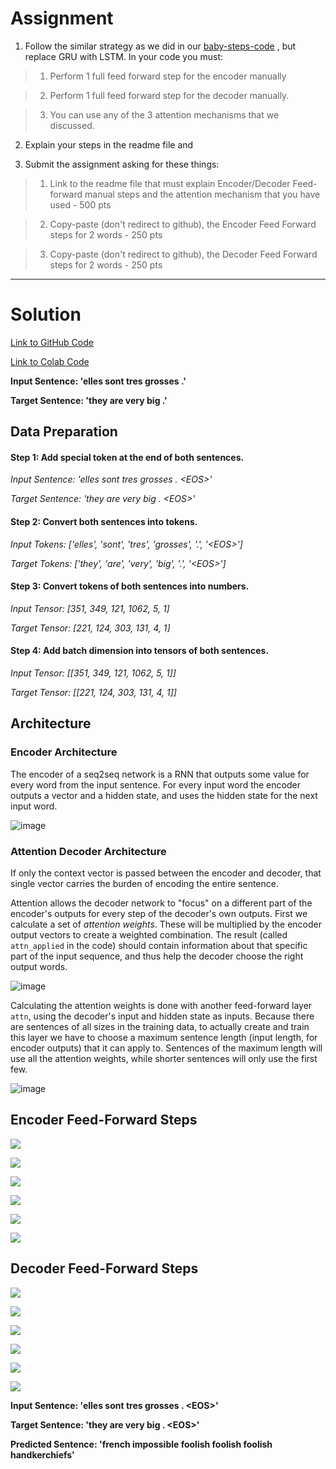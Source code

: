 # Assignment

1) Follow the similar strategy as we did in our [baby-steps-code](https://colab.research.google.com/drive/1IlorkvXhZgmd_sayOVx4bC_I5Qpdzxk_?usp=sharing) , but replace GRU with LSTM. In your code you must:

> 1) Perform 1 full feed forward step for the encoder manually

> 2) Perform 1 full feed forward step for the decoder manually.

> 3) You can use any of the 3 attention mechanisms that we discussed. 

2) Explain your steps in the readme file and

3) Submit the assignment asking for these things:

> 1) Link to the readme file that must explain Encoder/Decoder Feed-forward manual steps and the attention mechanism that you have used - 500 pts

> 2) Copy-paste (don't redirect to github), the Encoder Feed Forward steps for 2 words - 250 pts

> 3) Copy-paste (don't redirect to github), the Decoder Feed Forward steps for 2 words - 250 pts

---

# Solution

[Link to GitHub Code](https://github.com/garima-mahato/END2/blob/main/Session11-AdvancedConceptsAnd4thHandsOn/END2_Session11_4thHandsOn.ipynb)

[Link to Colab Code](https://githubtocolab.com/garima-mahato/END2/blob/main/Session11-AdvancedConceptsAnd4thHandsOn/END2_Session11_4thHandsOn.ipynb)

**Input Sentence: 'elles sont tres grosses .'**

**Target Sentence: 'they are very big .'**


## Data Preparation

#### Step 1: Add <EOS> special token at the end of both sentences.

*Input Sentence: 'elles sont tres grosses . \<EOS\>'*

*Target Sentence: 'they are very big . \<EOS\>'*

#### Step 2: Convert both sentences into tokens.

*Input Tokens: ['elles', 'sont', 'tres', 'grosses', '.', '\<EOS\>']*

*Target Tokens: ['they', 'are', 'very', 'big', '.', '\<EOS\>']*

#### Step 3: Convert tokens of both sentences into numbers.

*Input Tensor: [351, 349, 121, 1062, 5, 1]*

*Target Tensor: [221, 124, 303, 131, 4, 1]*

#### Step 4: Add batch dimension into tensors of both sentences.

*Input Tensor: [[351, 349, 121, 1062, 5, 1]]*

*Target Tensor: [[221, 124, 303, 131, 4, 1]]*


## Architecture

### Encoder Architecture

The encoder of a seq2seq network is a RNN that outputs some value for every word from the input sentence. For every input word the encoder outputs a vector and a hidden state, and uses the hidden state for the next input word.

![image](https://pytorch.org/tutorials/_images/encoder-network.png)


### Attention Decoder Architecture

If only the context vector is passed between the encoder and decoder, that single vector carries the burden of encoding the entire sentence.

Attention allows the decoder network to "focus" on a different part of the encoder's outputs for every step of the decoder's own outputs. First we calculate a set of *attention weights*. These will be multiplied by the encoder output vectors to create a weighted combination. The result (called ``attn_applied`` in the code) should contain information about that specific part of the input sequence, and thus help the decoder choose the right output words.

![image](https://i.imgur.com/1152PYf.png)

Calculating the attention weights is done with another feed-forward layer ``attn``, using the decoder's input and hidden state as inputs. Because there are sentences of all sizes in the training data, to actually create and train this layer we have to choose a maximum sentence length (input length, for encoder outputs) that it can apply to. Sentences of the maximum length will use all the attention weights, while shorter sentences will only use the first few.

![image](https://pytorch.org/tutorials/_images/attention-decoder-network.png)


## Encoder Feed-Forward Steps

![](https://raw.githubusercontent.com/garima-mahato/END2/main/Session11-AdvancedConceptsAnd4thHandsOn/assets/enc1.PNG)

![](https://raw.githubusercontent.com/garima-mahato/END2/main/Session11-AdvancedConceptsAnd4thHandsOn/assets/enc2.PNG)

![](https://raw.githubusercontent.com/garima-mahato/END2/main/Session11-AdvancedConceptsAnd4thHandsOn/assets/enc3.PNG)

![](https://raw.githubusercontent.com/garima-mahato/END2/main/Session11-AdvancedConceptsAnd4thHandsOn/assets/enc4.PNG)

![](https://raw.githubusercontent.com/garima-mahato/END2/main/Session11-AdvancedConceptsAnd4thHandsOn/assets/enc5.PNG)

![](https://raw.githubusercontent.com/garima-mahato/END2/main/Session11-AdvancedConceptsAnd4thHandsOn/assets/enc6.PNG)


## Decoder Feed-Forward Steps

![](https://raw.githubusercontent.com/garima-mahato/END2/main/Session11-AdvancedConceptsAnd4thHandsOn/assets/dec1.PNG)

![](https://raw.githubusercontent.com/garima-mahato/END2/main/Session11-AdvancedConceptsAnd4thHandsOn/assets/dec2.PNG)

![](https://raw.githubusercontent.com/garima-mahato/END2/main/Session11-AdvancedConceptsAnd4thHandsOn/assets/dec3.PNG)

![](https://raw.githubusercontent.com/garima-mahato/END2/main/Session11-AdvancedConceptsAnd4thHandsOn/assets/dec4.PNG)

![](https://raw.githubusercontent.com/garima-mahato/END2/main/Session11-AdvancedConceptsAnd4thHandsOn/assets/dec5.PNG)

![](https://raw.githubusercontent.com/garima-mahato/END2/main/Session11-AdvancedConceptsAnd4thHandsOn/assets/dec6.PNG)



**Input Sentence: 'elles sont tres grosses . \<EOS\>'**

**Target Sentence: 'they are very big . \<EOS\>'**

**Predicted Sentence: 'french impossible foolish foolish foolish handkerchiefs'**
